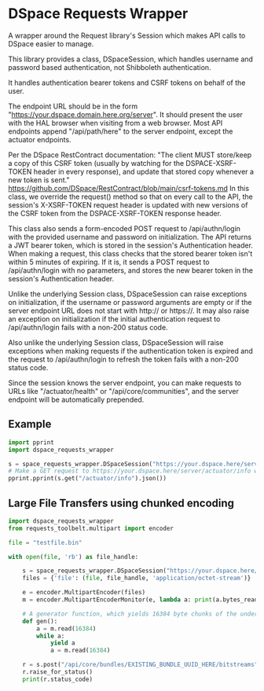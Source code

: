 # DSpace Requests Wrapper

A wrapper around the Request library's Session which makes API calls to DSpace easier to manage.

This library provides a class, DSpaceSession, which handles username and password based authentication, not Shibboleth authentication.

It handles authentication bearer tokens and CSRF tokens on behalf of the user.

The endpoint URL should be in the form "https://your.dspace.domain.here.org/server". It should present the user with the HAL browser 
when visiting from a web browser. Most API endpoints append "/api/path/here" to the server endpoint, except the actuator endpoints.

Per the DSpace RestContract documentation:
"The client MUST store/keep a copy of this CSRF token (usually by watching for the DSPACE-XSRF-TOKEN header in every response), and 
update that stored copy whenever a new token is sent." 
https://github.com/DSpace/RestContract/blob/main/csrf-tokens.md
In this class, we override the request() method so that on every call to the API, the session's X-XSRF-TOKEN request header is updated
with new versions of the CSRF token from the DSPACE-XSRF-TOKEN response header.

This class also sends a form-encoded POST request to /api/authn/login with the provided username and password on initialization.
The API returns a JWT bearer token, which is stored in the session's Authentication header.
When making a request, this class checks that the stored bearer token isn't within 5 minutes of expiring.
If it is, it sends a POST request to /api/authn/login with no parameters, and stores the new bearer token in the session's
Authentication header.

Unlike the underlying Session class, DSpaceSession can raise exceptions on initialization, if the username or
password arguments are empty or if the server endpoint URL does not start with http:// or https://.
It may also raise an exception on initialization if the initial authentication request to /api/authn/login
fails with a non-200 status code.

Also unlike the underlying Session class, DSpaceSession will raise exceptions when making requests if the
authentication token is expired and the request to /api/authn/login to refresh the token fails with
a non-200 status code.

Since the session knows the server endpoint, you can make requests to URLs like "/actuator/health" or "/api/core/communities",
and the server endpoint will be automatically prepended.

## Example

```python
import pprint
import dspace_requests_wrapper

s = space_requests_wrapper.DSpaceSession("https://your.dspace.here/server", "auserhere", "hunter42")
# Make a GET request to https://your.dspace.here/server/actuator/info with valid CSRF and Authentication headers:
pprint.pprint(s.get("/actuator/info").json())
```

## Large File Transfers using chunked encoding

```python
import dspace_requests_wrapper
from requests_toolbelt.multipart import encoder

file = "testfile.bin"

with open(file, 'rb') as file_handle:

    s = space_requests_wrapper.DSpaceSession("https://your.dspace.here/server", "auserhere", "hunter42")
    files = {'file': (file, file_handle, 'application/octet-stream')}

    e = encoder.MultipartEncoder(files)
    m = encoder.MultipartEncoderMonitor(e, lambda a: print(a.bytes_read, end='\r'))

    # A generator function, which yields 16384 byte chunks of the underlying file.
    def gen():
        a = m.read(16384)
        while a:
            yield a
            a = m.read(16384)

    r = s.post("/api/core/bundles/EXISTING_BUNDLE_UUID_HERE/bitstreams", data=gen(),  headers={'Content-Type': m.content_type})
    r.raise_for_status()
    print(r.status_code)

```


